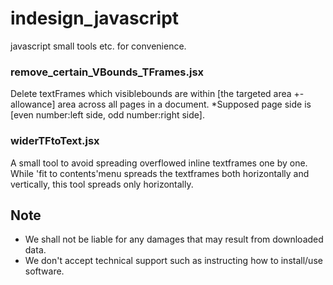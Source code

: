 # indesign_javascript

javascript small tools etc. for convenience.

### remove_certain_VBounds_TFrames.jsx 
Delete textFrames which visiblebounds are within [the targeted area +- allowance] area across all pages in a document.
*Supposed page side is [even number:left side, odd number:right side]. 

### widerTFtoText.jsx
A small tool to avoid spreading overflowed inline textframes one by one. 
While 'fit to contents'menu spreads the textframes both horizontally and vertically, this tool spreads only horizontally.

## Note
- We shall not be liable for any damages that may result from downloaded data.
- We don't accept technical support such as instructing how to install/use software.
